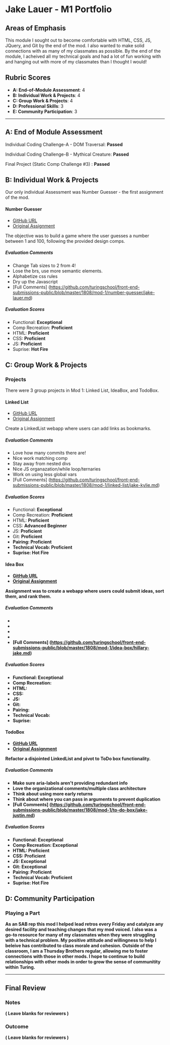 # Jake Lauer - M1 Portfolio

## Areas of Emphasis

This module I sought out to become comfortable with HTML, CSS, JS, JQuery, and Git by the end of the mod. I 
also wanted to make solid connections with as many of my classmates as possible. By the end of the module, I 
acheived all my technical goals and had a lot of fun working with and hanging out with more of my classmates than I 
thought I would!

## Rubric Scores

* **A: End-of-Module Assessment**: 4
* **B: Individual Work & Projects**: 4
* **C: Group Work & Projects**: 4
* **D: Professional Skills**: 3
* **E: Community Participation**: 3

-----------------------

## A: End of Module Assessment

Individual Coding Challenge-A - DOM Traversal: <b>Passed</b>

Individual Coding Challenge-B - Mythical Creature: <b>Passed</b>

Final Project (Static Comp Challenge #3) : <b>Passed</b>

## B: Individual Work & Projects

Our only individual Assessment was Number Guesser - the first assignment of the mod.

#### Number Guesser

* [GitHub URL](https://github.com/jakelauer27/number-guesser)
* [Original Assignment](http://frontend.turing.io/projects/number-guesser.html)

The objective was to build a game where the user guesses a number between 1 and 100, following the provided design comps.

##### Evaluation Comments
- Change Tab sizes to 2 from 4!
- Lose the brs, use more semantic elements.
- Alphabetize css rules
- Dry up the Javascript 
- [Full Comments] (https://github.com/turingschool/front-end-submissions-public/blob/master/1808/mod-1/number-guesser/jake-lauer.md)

##### Evaluation Scores
- Functional: <b>Exceptional</b>
- Comp Recreation: <b>Proficient</b>
- HTML: <b>Proficient</b>
- CSS: <b>Proficient</b>
- JS: <b>Proficient</b>
- Suprise: <b>Hot Fire</b>

## C: Group Work & Projects

### Projects

There were 3 group projects in Mod 1: Linked List, IdeaBox, and TodoBox.

#### Linked List

* [GitHub URL](https://github.com/KylieStanley/LinkedList)
* [Original Assignment](http://frontend.turing.io/projects/linked-list.html)

Create a LinkedList webapp where users can add links as bookmarks.

##### Evaluation Comments
- Love how many commits there are!
- Nice work matching comp
- Stay away from nested divs
- Nice JS organazation/while loop/ternaries
- Work on using less global vars
- [Full Comments] (https://github.com/turingschool/front-end-submissions-public/blob/master/1808/mod-1/linked-list/jake-kylie.md)

##### Evaluation Scores
- Functional: <b>Exceptional</b>
- Comp Recreation: <b>Proficient</b>
- HTML: <b>Proficient</b>
- CSS: <b>Advanced Beginner</b>
- JS: <b>Proficient</b>
- Git: <b>Proficient</br>
- Pairing: <b>Proficient</br>
- Technical Vocab: <b>Proficient</br>
- Suprise: <b>Hot Fire</b>

#### Idea Box

* [GitHub URL](https://github.com/jakelauer27/idea-box)
* [Original Assignment](http://frontend.turing.io/projects/linked-list.html)

Assignment was to create a webapp where users could submit ideas, sort them, and rank them.

##### Evaluation Comments
- 
- 
- 
- 
- [Full Comments] (https://github.com/turingschool/front-end-submissions-public/blob/master/1808/mod-1/idea-box/hillary-jake.md)

##### Evaluation Scores
- Functional: <b>Exceptional</b>
- Comp Recreation: <b></b>
- HTML: <b></b>
- CSS: <b></b>
- JS: <b></b>
- Git: <b></br>
- Pairing: <b></br>
- Technical Vocab: <b></br>
- Suprise: <b></b>

#### TodoBox

* [GitHub URL](https://github.com/jakelauer27/2DoBox-Pivot)
* [Original Assignment](http://frontend.turing.io/projects/2DoBox-Pivot-Mod1.html)

Refactor a disjointed LinkedList and pivot to ToDo box functionality.

##### Evaluation Comments
- Make sure aria-labels aren't providing redundant info
- Love the organizational comments/multiple class architecture
- Think about using more early returns
- Think about where you can pass in arguments to prevent duplication
- [Full Comments] (https://github.com/turingschool/front-end-submissions-public/blob/master/1808/mod-1/to-do-box/jake-justin.md)

##### Evaluation Scores
- Functional: <b>Exceptional</b>
- Comp Recreation: <b>Exceptional</b>
- HTML: <b>Proficient</b>
- CSS: <b>Proficient</b>
- JS: <b>Exceptional</b>
- Git: <b>Exceptional</br>
- Pairing: <b>Proficient</br>
- Technical Vocab: <b>Proficient</br>
- Suprise: <b>Hot Fire</b>

## D: Community Participation

### Playing a Part

As an SAB rep this mod I helped lead retros every Friday and catalyze any desired facility and teaching changes that my mod voiced.
I also was a go-to resource for many of my classmates when they were struggling with a technical problem. My positive attitude and willingness
to help I beleive has contributed to class morale and cohesion. Outside of the classroom, I am a Thursday Brothers regular, allowing me to foster 
connections with those in other mods. I hope to continue to build relationships with other mods in order to grow the sense of communitity within Turing.

------------------

## Final Review

### Notes

( Leave blanks for reviewers )

### Outcome

( Leave blanks for reviewers )
